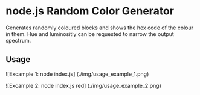 # node.js Random Color Generator

Generates randomly coloured blocks and shows the hex code of the colour in them.
Hue and luminositly can be requested to narrow the output spectrum.

## Usage

![Excample 1: node index.js] (./img/usage_example_1.png)

![Excample 2: node index.js red] (./img/usage_example_2.png)

